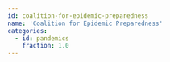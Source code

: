 ```yaml
---
id: coalition-for-epidemic-preparedness
name: 'Coalition for Epidemic Preparedness'
categories:
  - id: pandemics
    fraction: 1.0
---
```

